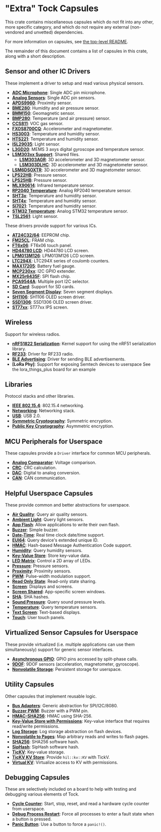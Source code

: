 "Extra" Tock Capsules
=====================

This crate contains miscellaneous capsules which do not fit into any other, more
specific category, and which do not require any external (non-vendored and
unvetted) dependencies.

For more information on capsules, see [the top-level README](../README.md).

The remainder of this document contains a list of capsules in this crate, along
with a short description.

Sensor and other IC Drivers
---------------------------

These implement a driver to setup and read various physical sensors.

- **[ADC Microphone](src/adc_microphone.rs)**: Single ADC pin microphone.
- **[Analog Sensors](src/analog_sensor.rs)**: Single ADC pin sensors.
- **[APDS9960](src/apds9960.rs)**: Proximity sensor.
- **[BME280](src/bme280.rs)**: Humidity and air pressure sensor.
- **[BMM150](src/bmm150.rs)**: Geomagnetic sensor.
- **[BMP280](src/bmp280.rs)**: Temperature (and air pressure) sensor.
- **[CCS811](src/ccs811.rs)**: VOC gas sensor.
- **[FXOS8700CQ](src/fxos8700cq.rs)**: Accelerometer and magnetometer.
- **[HS3003](src/hs3003.rs)**: Temperature and humidity sensor.
- **[HTS221](src/hts221.rs)**: Temperature and humidity sensor.
- **[ISL29035](src/isl29035.rs)**: Light sensor.
- **[L3GD20](src/l3gd20.rs)**: MEMS 3 axys digital gyroscope and temperature
  sensor.
- **[LSM303xx Support](src/lsm303xx.rs)**: Shared files.
  - **[LSM303AGR](src/lsm303agr.rs)**: 3D accelerometer and 3D magnetometer
    sensor.
  - **[LSM303DLHC](src/lsm303dlhc.rs)**: 3D accelerometer and 3D magnetometer
    sensor.
- **[LSM6DSOXTR](src/lsm6dsoxtr.rs)**: 3D accelerometer and 3D magnetometer
    sensor.
- **[LPS22HB](src/lps22hb.rs)**: Pressure sensor.
- **[LPS25HB](src/lps25hb.rs)**: Pressure sensor.
- **[MLX90614](src/mlx90614.rs)**: Infrared temperature sensor.
- **[RP2040 Temperature](src/temperature_rp2040.rs)**: Analog RP2040 temperature
  sensor.
- **[SHT3x](src/sht3x.rs)**: Temperature and humidity sensor.
- **[SHT4x](src/sht4x.rs)**: Temperature and humidity sensor.
- **[SI7021](src/si7021.rs)**: Temperature and humidity sensor.
- **[STM32 Temperature](src/temperature_stm.rs)**: Analog STM32 temperature
  sensor.
- **[TSL2561](src/tsl2561.rs)**: Light sensor.

These drivers provide support for various ICs.

- **[AT24C32/64](src/at24c_eeprom.rs)**: EEPROM chip.
- **[FM25CL](src/fm25cl.rs)**: FRAM chip.
- **[FT6x06](src/ft6x06.rs)**: FT6x06 touch panel.
- **[HD44780 LCD](src/hd44780.rs)**: HD44780 LCD screen.
- **[LPM013M126](src/lpm013m126.rs)**: LPM013M126 LCD screen.
- **[LTC294X](src/ltc294x.rs)**: LTC294X series of coulomb counters.
- **[MAX17205](src/max17205.rs)**: Battery fuel gauge.
- **[MCP230xx](src/mcp230xx.rs)**: I2C GPIO extender.
- **[MX25r6435F](src/mx25r6435f.rs)**: SPI flash chip.
- **[PCA9544A](src/pca9544a.rs)**: Multiple port I2C selector.
- **[SD Card](src/sdcard.rs)**: Support for SD cards.
- **[Seven Segment Display](src/seven_segment.rs)**: Seven segment displays.
- **[SH1106](src/sh1106.rs)**: SH1106 OLED screen driver.
- **[SSD1306](src/ssd1306.rs)**: SSD1306 OLED screen driver.
- **[ST77xx](src/st77xx.rs)**: ST77xx IPS screen.


Wireless
--------

Support for wireless radios.

- **[nRF51822 Serialization](src/nrf51822_serialization.rs)**: Kernel support
  for using the nRF51 serialization library.
- **[RF233](src/rf233.rs)**: Driver for RF233 radio.
- **[BLE Advertising](src/ble_advertising_driver.rs)**: Driver for sending BLE
  advertisements.
- **[LoRa Phy]**: Support for exposing Semtech devices to userspace
  See the lora_things_plus board for an example


Libraries
---------

Protocol stacks and other libraries.

- **[IEEE 802.15.4](src/ieee802154)**: 802.15.4 networking.
- **[Networking](src/net)**: Networking stack.
- **[USB](src/usb)**: USB 2.0.
- **[Symmetric Cryptography](src/symmetric_encryption)**: Symmetric
  encryption.
- **[Public Key Cryptography](src/public_key_crypto)**: Asymmetric
  encryption.


MCU Peripherals for Userspace
-----------------------------

These capsules provide a `Driver` interface for common MCU peripherals.

- **[Analog Comparator](src/analog_comparator.rs)**: Voltage comparison.
- **[CRC](src/crc.rs)**: CRC calculation.
- **[DAC](src/dac.rs)**: Digital to analog conversion.
- **[CAN](src/can.rs)**: CAN communication.


Helpful Userspace Capsules
--------------------------

These provide common and better abstractions for userspace.

- **[Air Quality](src/air_quality.rs)**: Query air quality sensors.
- **[Ambient Light](src/ambient_light.rs)**: Query light sensors.
- **[App Flash](src/app_flash_driver.rs)**: Allow applications to write their
  own flash.
- **[Buzzer](src/buzzer_driver.rs)**: Simple buzzer.
- **[Date-Time](src/date_time.rs)**: Real time clock date/time support.
- **[EUI64](src/eui64.rs)**: Query device's extended unique ID.
- **[HMAC](src/hmac.rs)**: Hash-based Message Authentication Code support.
- **[Humidity](src/humidity.rs)**: Query humidity sensors.
- **[Key-Value Store](src/kv_driver.rs)**: Store key-value data.
- **[LED Matrix](src/led_matrix.rs)**: Control a 2D array of LEDs.
- **[Pressure](src/pressure.rs)**: Pressure sensors.
- **[Proximity](src/proximity.rs)**: Proximity sensors.
- **[PWM](src/pwm.rs)**: Pulse-width modulation support.
- **[Read Only State](src/read_only_state.rs)**: Read-only state sharing.
- **[Screen](src/screen.rs)**: Displays and screens.
- **[Screen Shared](src/screen_shared.rs)**: App-specific screen windows.
- **[SHA](src/sha.rs)**: SHA hashes.
- **[Sound Pressure](src/sound_pressure.rs)**: Query sound pressure levels.
- **[Temperature](src/temperature.rs)**: Query temperature sensors.
- **[Text Screen](src/text_screen.rs)**: Text-based displays.
- **[Touch](src/touch.rs)**: User touch panels.


Virtualized Sensor Capsules for Userspace
-----------------------------------------

These provide virtualized (i.e. multiple applications can use them
simultaneously) support for generic sensor interfaces.

- **[Asynchronous GPIO](src/gpio_async.rs)**: GPIO pins accessed by split-phase
  calls.
- **[9DOF](src/ninedof.rs)**: 9DOF sensors (acceleration, magnetometer,
  gyroscope).
- **[Nonvolatile Storage](src/nonvolatile_storage_driver.rs)**: Persistent
  storage for userspace.


Utility Capsules
----------------

Other capsules that implement reusable logic.

- **[Bus Adapters](src/bus.rs)**: Generic abstraction for SPI/I2C/8080.
- **[Buzzer PWM](src/buzzer_pwm.rs)**: Buzzer with a PWM pin.
- **[HMAC-SHA256](src/hmac_sha256.rs)**: HMAC using SHA-256.
- **[Key-Value Store with Permissions](src/kv_store_permissions.rs)**: Key-value
  interface that requires read/write permissions.
- **[Log Storage](src/log.rs)**: Log storage abstraction on flash devices.
- **[Nonvolatile to Pages](src/nonvolatile_to_pages.rs)**: Map arbitrary reads
  and writes to flash pages.
- **[SHA256](src/sha256.rs)**: SHA256 software hash.
- **[SipHash](src/sip_hash.rs)**: SipHash software hash.
- **[TicKV](src/tickv.rs)**: Key-value storage.
- **[TicKV KV Store](src/tickv_kv_store.rs)**: Provide `hil::kv::KV` with TickV.
- **[Virtual KV](src/virtual_kv.rs)**: Virtualize access to KV with permissions.


Debugging Capsules
------------------

These are selectively included on a board to help with testing and debugging
various elements of Tock.

- **[Cycle Counter](src/cycle_count.rs)**: Start, stop, reset, and read a hardware cycle
  counter from userspace.
- **[Debug Process Restart](src/debug_process_restart.rs)**: Force all processes
  to enter a fault state when a button is pressed.
- **[Panic Button](src/panic_button.rs)**: Use a button to force a `panic!()`.
